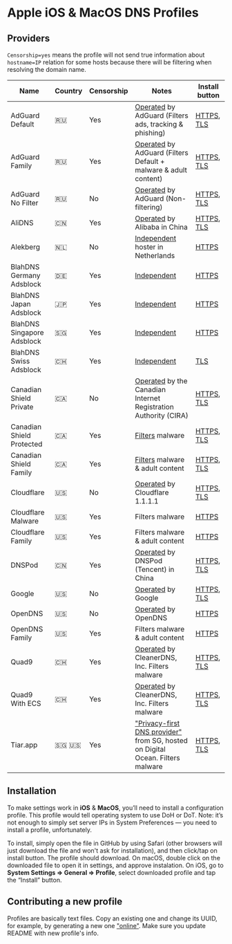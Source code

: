 # Apple iOS & MacOS DNS Profiles

## Providers

`Censorship=yes` means the profile will not send true information about `hostname=IP` relation for some hosts because there will be filtering when resolving the domain name.

| Name                      | Country | Censorship | Notes                                                                                                                                   | Install button                                                                                                                                                                                                      |
|---------------------------|---------|------------|-----------------------------------------------------------------------------------------------------------------------------------------|---------------------------------------------------------------------------------------------------------------------------------------------------------------------------------------------------------------------|
| AdGuard Default           | 🇷🇺      | Yes          | [Operated](https://adguard-dns.io/kb/general/dns-providers/#default) by AdGuard (Filters ads, tracking & phishing)                                            | [HTTPS](https://github.com/paulmillr/encrypted-dns/raw/master/profiles/adguard-default-https.mobileconfig), [TLS](https://github.com/paulmillr/encrypted-dns/raw/master/profiles/adguard-default-tls.mobileconfig)                                                                                                                           |
| AdGuard Family            | 🇷🇺      | Yes          | [Operated](https://adguard-dns.io/kb/general/dns-providers/#family-protection) by AdGuard (Filters Default + malware & adult content)                                       | [HTTPS](https://github.com/paulmillr/encrypted-dns/raw/master/profiles/adguard-family-https.mobileconfig), [TLS](https://github.com/paulmillr/encrypted-dns/raw/master/profiles/adguard-family-tls.mobileconfig)                                                                               |
| AdGuard No Filter         | 🇷🇺      | No          | [Operated](https://adguard-dns.io/kb/general/dns-providers/#non-filtering) by AdGuard (Non-filtering)                                     | [HTTPS](https://github.com/paulmillr/encrypted-dns/raw/master/profiles/adguard-nofilter-https.mobileconfig),  [TLS](https://github.com/paulmillr/encrypted-dns/raw/master/profiles/adguard-nofilter-tls.mobileconfig)                                                                                                                    |
| AliDNS                    | 🇨🇳      | Yes          | [Operated](https://www.alidns.com/) by Alibaba in China                                             | [HTTPS](https://github.com/paulmillr/encrypted-dns/raw/master/profiles/alibaba-https.mobileconfig),  [TLS](https://github.com/paulmillr/encrypted-dns/raw/master/profiles/alibaba-tls.mobileconfig)                                    |
| Alekberg                  | 🇳🇱      | No          | [Independent](https://alekberg.net) hoster in Netherlands                                                                               | [HTTPS](https://github.com/paulmillr/encrypted-dns/raw/master/profiles/alekberg-https.mobileconfig)                                                                                                                          |
| BlahDNS Germany Adsblock  | 🇩🇪      | Yes          | [Independent](https://blahdns.com/)                                                                               | [HTTPS](https://github.com/paulmillr/encrypted-dns/raw/master/profiles/blahdns-germany-doh.mobileconfig)                                                                                                                          |
| BlahDNS Japan Adsblock    | 🇯🇵      | Yes          | [Independent](https://blahdns.com/)                                                                               | [HTTPS](https://github.com/paulmillr/encrypted-dns/raw/master/profiles/blahdns-japan-doh.mobileconfig)                                                                                                                          |
| BlahDNS Singapore Adsblock| 🇸🇬      | Yes          | [Independent](https://blahdns.com/)                                                                               | [HTTPS](https://github.com/paulmillr/encrypted-dns/raw/master/profiles/blahdns-singapore-doh.mobileconfig)                                                                                                                          |
| BlahDNS Swiss Adsblock    | 🇨🇭      | Yes          | [Independent](https://blahdns.com/)                                                                               | [TLS](https://github.com/paulmillr/encrypted-dns/raw/master/profiles/blahdns-switzerland-dot.mobileconfig)                                                                                                                          |
| Canadian Shield Private   | 🇨🇦      | No          | [Operated](https://www.cira.ca/cybersecurity-services/canadian-shield/configure) by the Canadian Internet Registration Authority (CIRA) | [HTTPS](https://github.com/paulmillr/encrypted-dns/raw/master/profiles/canadianshield-private-https.mobileconfig), [TLS](https://github.com/paulmillr/encrypted-dns/raw/master/profiles/canadianshield-private-tls.mobileconfig)     |
| Canadian Shield Protected | 🇨🇦      | Yes          | [Filters](https://www.cira.ca/cybersecurity-services/canadian-shield/configure) malware                                                 | [HTTPS](https://github.com/paulmillr/encrypted-dns/raw/master/profiles/canadianshield-protected-https.mobileconfig), [TLS](https://github.com/paulmillr/encrypted-dns/raw/master/profiles/canadianshield-protected-tls.mobileconfig) |
| Canadian Shield Family    | 🇨🇦      | Yes          | [Filters](https://www.cira.ca/cybersecurity-services/canadian-shield/configure) malware & adult content                                 | [HTTPS](https://github.com/paulmillr/encrypted-dns/raw/master/profiles/canadianshield-family-https.mobileconfig), [TLS](https://github.com/paulmillr/encrypted-dns/raw/master/profiles/canadianshield-family-tls.mobileconfig)       |
| Cloudflare                | 🇺🇸      | No          | [Operated](https://developers.cloudflare.com/1.1.1.1/dns-over-https) by Cloudflare 1.1.1.1                                              | [HTTPS](https://github.com/paulmillr/encrypted-dns/raw/master/profiles/cloudflare-https.mobileconfig), [TLS](https://github.com/paulmillr/encrypted-dns/raw/master/profiles/cloudflare-tls.mobileconfig)                             |
| Cloudflare Malware        | 🇺🇸      | Yes          | Filters malware                                                                                                                         | [HTTPS](https://github.com/paulmillr/encrypted-dns/raw/master/profiles/cloudflare-malware-https.mobileconfig)                                                                                                                |
| Cloudflare Family         | 🇺🇸      | Yes          | Filters malware & adult content                                                                                                         | [HTTPS](https://github.com/paulmillr/encrypted-dns/raw/master/profiles/cloudflare-family-https.mobileconfig)                                                                                                                 |
| DNSPod                    | 🇨🇳      | Yes          | [Operated](https://www.dnspod.cn/Products/publicdns?lang=en) by DNSPod (Tencent) in China                                               | [HTTPS](https://github.com/paulmillr/encrypted-dns/raw/master/profiles/dnspod-https.mobileconfig),  [TLS](https://github.com/paulmillr/encrypted-dns/raw/master/profiles/dnspod-tls.mobileconfig)                                                                                                                            |
| Google                    | 🇺🇸      | No          | [Operated](https://developers.google.com/speed/public-dns/docs/secure-transports) by Google                                             | [HTTPS](https://github.com/paulmillr/encrypted-dns/raw/master/profiles/google-https.mobileconfig),  [TLS](https://github.com/paulmillr/encrypted-dns/raw/master/profiles/google-tls.mobileconfig)                                    |
| OpenDNS                   | 🇺🇸      | No          | [Operated](https://support.opendns.com/hc/en-us/articles/360038086532) by OpenDNS                                                       | [HTTPS](https://github.com/paulmillr/encrypted-dns/raw/master/profiles/opendns-https.mobileconfig)                                                                                                                           |
| OpenDNS Family            | 🇺🇸      | Yes          | Filters malware & adult content                                                                                                         | [HTTPS](https://github.com/paulmillr/encrypted-dns/raw/master/profiles/opendns-family-https.mobileconfig)                                                                                                                    |
| Quad9                     | 🇨🇭     | Yes          | [Operated](https://www.quad9.net/news/blog/doh-with-quad9-dns-servers/) by CleanerDNS, Inc. Filters malware                             | [HTTPS](https://github.com/paulmillr/encrypted-dns/raw/master/profiles/quad9-https.mobileconfig), [TLS](https://github.com/paulmillr/encrypted-dns/raw/master/profiles/quad9-tls.mobileconfig)                                        |
| Quad9 With ECS            | 🇨🇭     | Yes          | [Operated](https://www.quad9.net/news/blog/doh-with-quad9-dns-servers/) by CleanerDNS, Inc. Filters malware                             | [HTTPS](https://github.com/paulmillr/encrypted-dns/raw/master/profiles/quad9-ECS-https.mobileconfig), [TLS](https://github.com/paulmillr/encrypted-dns/raw/master/profiles/quad9-ECS-tls.mobileconfig)                                        |
| Tiar.app                  | 🇸🇬 🇺🇸    | Yes          | ["Privacy-first DNS provider"](https://doh.tiar.app) from SG, hosted on Digital Ocean. Filters malware                                  | [HTTPS](https://github.com/paulmillr/encrypted-dns/raw/master/profiles/tiarapp-https.mobileconfig), [TLS](https://github.com/paulmillr/encrypted-dns/raw/master/profiles/tiarapp-tls.mobileconfig)                                    |


## Installation

To make settings work in **iOS** & **MacOS**, you’ll need to install a configuration profile. This profile would tell operating system to use DoH or DoT. Note: it’s not enough to simply set server IPs in System Preferences — you need to install a profile, unfortunately.

To install, simply open the file in GitHub by using Safari (other browsers will just download the file and won't ask for installation), and then click/tap on install button. The profile should download. On macOS, double click on the downloaded file to open it in settings, and approve instalation. On iOS, go to **System Settings => General => Profile**, select downloaded profile and tap the “Install” button.

## Contributing a new profile

Profiles are basically text files. Copy an existing one and change its UUID, for example, by generating a new one ["online"](https://www.uuidgenerator.net/). Make sure you update README with new profile's info.
